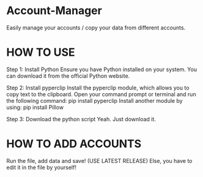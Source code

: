 # Account-Manager
Easily manage your accounts / copy your data from different accounts. 

# HOW TO USE
Step 1: Install Python
Ensure you have Python installed on your system. You can download it from the official Python website.

Step 2: Install pyperclip
Install the pyperclip module, which allows you to copy text to the clipboard. Open your command prompt or terminal and run the following command: pip install pyperclip
Install another module by using: pip install Pillow

Step 3: Download the python script
Yeah. Just download it.

# HOW TO ADD ACCOUNTS
Run the file, add data and save! (USE LATEST RELEASE)
Else, you have to edit it in the file by yourself!
